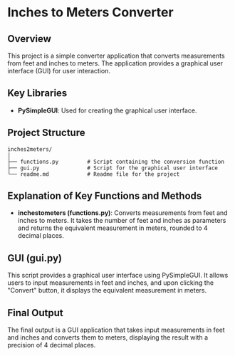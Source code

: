 # Inches to Meters Converter

## Overview
This project is a simple converter application that converts measurements from feet and inches to meters. The application provides a graphical user interface (GUI) for user interaction.

## Key Libraries
- **PySimpleGUI**: Used for creating the graphical user interface.

## Project Structure
```
inches2meters/
│
├── functions.py         # Script containing the conversion function
├── gui.py               # Script for the graphical user interface
└── readme.md            # Readme file for the project
```

## Explanation of Key Functions and Methods
- **inchestometers (functions.py)**: Converts measurements from feet and inches to meters. It takes the number of feet and inches as parameters and returns the equivalent measurement in meters, rounded to 4 decimal places.


## GUI (gui.py)
This script provides a graphical user interface using PySimpleGUI. It allows users to input measurements in feet and inches, and upon clicking the "Convert" button, it displays the equivalent measurement in meters.


## Final Output
The final output is a GUI application that takes input measurements in feet and inches and converts them to meters, displaying the result with a precision of 4 decimal places.

